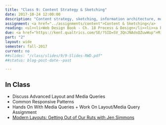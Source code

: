 ```yaml
---
title: "Class 9: Content Strategy & Sketching"
date: 2017-10-24 12:00:00
description: "Content strategy, sketching, information architecture, mobile-first design, work on content and sketching in class.  <i>Visit from Whitespace Creative.</i>"
assignment: <a href="../assignments/content">Content & Sketching</a>
reading: <ul><li>Web Design Book - Ch. 18 Process & Design</li><li><a href="http://alistapart.com/blog/post/content-first-design">Content-First Design by Steph Hay</a></li><li><a href="http://www.markboulton.co.uk/journal/structure-first-content-always">Structure First. Content Always. by Mark Boulton</a></li><li><a href="http://alistapart.com/article/sketching-the-visual-thinking-power-tool">Sketching - the Visual Thinking Power Tool by Mike Rohde</a></li><li><a href="http://www.lukew.com/ff/entry.asp?933">Mobile First - Luke Wroblewski</a></li></ul>
due: <a href="https://kent.qualtrics.com/SE/?SID=SV_3QnJNAdsQZuwWup">Mid-Semester Survey</a> and <a href="../assignments/research">Research/Competitive Analysis</a>
part: "2"
layout: wide
semester: fall-2017
current: no
##slides: "/class/slides/9/9-Slides-RWD.pdf"
##status: blog-post-date--past

---
```


## In Class

* Discuss Advanced Layout and Media Queries
* Common Responsive Patterns
* Hands On With Media Queries + Work On Layout/Media Query Assignment
* [Modern Layouts: Getting Out of Our Ruts with Jen Simmons](https://www.youtube.com/watch?v=ZNpn7FBp_9U&feature=youtu.be)
